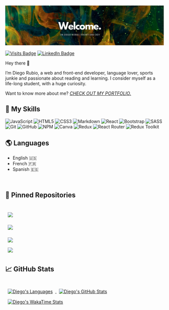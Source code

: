 [![Diego's GitHub Banner](./assets/banner.jpg)](/)

[![Visits Badge](https://badges.pufler.dev/visits/braydoncoyer/braydoncoyer)](/)
[![LinkedIn Badge](https://img.shields.io/badge/LinkedIn-Profile-informational?style=flat&logo=linkedin&logoColor=white&color=0D76A8)](https://www.linkedin.com/in/darmdev/)

Hey there 👋

I’m Diego Rubio, a web and front-end developer, language lover, sports junkie and passionate about reading and learning.
I consider myself as a life-long student, with a huge curiosity.

Want to know more about me? _[CHECK OUT MY PORTFOLIO.](https://darubiomunoz.github.io/)_

## 💼 My Skills

<img alt="JavaScript" src="https://img.shields.io/badge/javascript%20-%23323330.svg?&style=for-the-badge&logo=javascript&logoColor=%23F7DF1E"/>
<img alt="HTML5" src="https://img.shields.io/badge/html5%20-%23E34F26.svg?&style=for-the-badge&logo=html5&logoColor=white"/>
<img alt="CSS3" src="https://img.shields.io/badge/css3%20-%231572B6.svg?&style=for-the-badge&logo=css3&logoColor=white"/>
<img alt="Markdown" src="https://img.shields.io/badge/markdown-%23000000.svg?&style=for-the-badge&logo=markdown&logoColor=white"/>
<img alt="React" src="https://img.shields.io/badge/react%20-%2320232a.svg?&style=for-the-badge&logo=react&logoColor=%2361DAFB"/>
<img alt="Bootstrap" src="https://img.shields.io/badge/bootstrap%20-%23563D7C.svg?&style=for-the-badge&logo=bootstrap&logoColor=white"/>
<img alt="SASS" src="https://img.shields.io/badge/SASS%20-hotpink.svg?&style=for-the-badge&logo=SASS&logoColor=white"/>
<img alt="Git" src="https://img.shields.io/badge/git%20-%23F05033.svg?&style=for-the-badge&logo=git&logoColor=white"/>
<img alt="GitHub" src="https://img.shields.io/badge/github%20-%23121011.svg?&style=for-the-badge&logo=github&logoColor=white"/>
<img alt="NPM" src="https://img.shields.io/badge/NPM%20-%23F05033.svg?&style=for-the-badge&logo=npm&logoColor=white"/>
<img alt="Canva" src="https://img.shields.io/badge/Canva%20-%2300C4CC.svg?&style=for-the-badge&logo=Canva&logoColor=white"/>
<img alt="Redux" src="https://img.shields.io/badge/Redux%20-%23563D7C.svg?&style=for-the-badge&logo=Redux&logoColor=white"/>
<img alt="React Router" src="https://img.shields.io/badge/React Router%20-%ff0000.svg?&style=for-the-badge&logo=react&logoColor=black"/>
<img alt="Redux Toolkit" src="https://img.shields.io/badge/Redux Toolkit%20-%23563D7C.svg?&style=for-the-badge&logo=Redux&logoColor=white"/>

<br>

## 🌎 Languages

- English  :us:
- French :fr:
- Spanish :es:

<br>

## 📌 Pinned Repositories

<br>

<a href="https://github.com/darubiomunoz/portfolio-09-testimonialslidercomponent">
  <img align="center" style="margin:0.5rem" src="https://github-readme-stats.vercel.app/api/pin/?username=darubiomunoz&repo=portfolio-09-testimonialslidercomponent&title_color=ffffff&text_color=c9cacc&icon_color=4AB197&bg_color=1A2B34" />
</a>  

<br />

<a href="https://github.com/darubiomunoz/portfolio-07-faqaccordioncard">
  <img align="center" style="margin:1rem 0.5rem" src="https://github-readme-stats.vercel.app/api/pin/?username=darubiomunoz&repo=portfolio-07-faqaccordioncard&title_color=ffffff&text_color=c9cacc&icon_color=4AB197&bg_color=1A2B34" />
</a>  

<br>

<a href="https://github.com/darubiomunoz/portfolio-10-joblistingwithfiltering">
  <img align="center" style="margin:0.5rem" src="https://github-readme-stats.vercel.app/api/pin/?username=darubiomunoz&repo=portfolio-10-joblistingwithfiltering&title_color=ffffff&text_color=c9cacc&icon_color=4AB197&bg_color=1A2B34" />
</a>  

<br>

<a href="https://github.com/darubiomunoz/portfolio-11-countries">
  <img align="center" style="margin:0.5rem" src="https://github-readme-stats.vercel.app/api/pin/?username=darubiomunoz&repo=portfolio-11-countries&title_color=ffffff&text_color=c9cacc&icon_color=4AB197&bg_color=1A2B34" />
</a>  

<br>

## &#x1f4c8; GitHub Stats

<br>

<a href="https://github.com/darubiomunoz/github-readme-stats">
  <img align="center" style="margin:0.5rem" src="https://github-readme-stats.vercel.app/api/top-langs?username=darubiomunoz&langs_count=10&title_color=ffffff&text_color=c9cacc&icon_color=4AB197&bg_color=1A2B34" alt="Diego's Languages"/>
</a>  

<a href="https://github.com/darubiomunoz/github-readme-stats">
  <img align="center" style="margin:0.5rem" src="https://github-readme-stats.vercel.app/api?username=darubiomunoz&show_icons=true&line_height=27&count_private=true&title_color=ffffff&text_color=c9cacc&icon_color=4AB097&bg_color=1A2B34" alt="Diego's GitHub Stats" />
</a>  

<a href="https://github.com/darubiomunoz/github-readme-stats">
  <img align="center" style="margin:0.5rem" src="https://github-readme-stats.vercel.app/api/wakatime?username=darmdev&line_height=27&count_private=true&title_color=ffffff&text_color=c9cacc&icon_color=4AB097&bg_color=1A2B34" alt="Diego's WakaTime Stats" />
</a>  

<br />

<!-- [![Twitter Badge](https://img.shields.io/badge/Twitter-Profile-informational?style=flat&logo=twitter&logoColor=white&color=1CA2F1)](https://twitter.com/BraydonCoyer) -->
<!-- [![CodePen Badge](https://img.shields.io/badge/CodePen-Profile-informational?style=flat&logo=codepen&logoColor=white&color=black)](https://codepen.io/braydoncoyer)
 -->

<!-- ![](https://img.shields.io/badge/Code-MongoDB-informational?style=flat&logo=MongoDB&logoColor=white&color=4AB197) -->
<!-- ![](https://img.shields.io/badge/Code-TypeScript-informational?style=flat&logo=TypeScript&logoColor=white&color=4AB197) -->
<!-- ![](https://img.shields.io/badge/Code-Gatsby-informational?style=flat&logo=gatsby&logoColor=white&color=4AB197) -->
<!-- ![](https://img.shields.io/badge/Code-GreenSock-informational?style=flat&logo=GreenSock&logoColor=white&color=4AB197) -->
<!-- ![](https://img.shields.io/badge/Code-Java-informational?style=flat&logo=Java&logoColor=white&color=4AB197) -->
<!-- ![](https://img.shields.io/badge/Code-SpringBoot-informational?style=flat&logo=Spring&logoColor=white&color=4AB197) -->
<!-- ![](https://img.shields.io/badge/Code-CSharp-informational?style=flat&logo=c-sharp&logoColor=white&color=4AB197) -->
<!-- ![](https://img.shields.io/badge/Code-.NET-informational?style=flat&logo=.net&logoColor=white&color=4AB197) -->
<!-- ![](https://img.shields.io/badge/Code-SwiftUI-informational?style=flat&logo=swift&logoColor=white&color=4AB197) -->
<!-- ![](https://img.shields.io/badge/Code-MySQL-informational?style=flat&logo=MySQL&logoColor=white&color=4AB197) -->

<!-- <details>
<summary>More Skills</summary>
<br>

![](https://img.shields.io/badge/Style-Tailwind-informational?style=flat&logo=Tailwind-CSS&logoColor=white&color=4AB197)
![](https://img.shields.io/badge/Style-Stylus-informational?style=flat&logo=Stylus&logoColor=white&color=4AB197)

<br>

![](https://img.shields.io/badge/Test-Jasmine-informational?style=flat&logo=Jasmine&logoColor=white&color=4AB197)
![](https://img.shields.io/badge/Test-Jest-informational?style=flat&logo=jest&logoColor=white&color=4AB197)
![](https://img.shields.io/badge/Test-Mocha-informational?style=flat&logo=Mocha&logoColor=white&color=4AB197)
![](https://img.shields.io/badge/Test-Cypress-informational?style=flat&logo=Cypress&logoColor=white&color=4AB197)

<br>

![](https://img.shields.io/badge/Tools-Docker-informational?style=flat&logo=docker&logoColor=white&color=4AB197)
![](https://img.shields.io/badge/Tools-Pivotal-informational?style=flat&logo=Pivotal-Tracker&logoColor=white&color=4AB197)
![](https://img.shields.io/badge/Tools-NGINX-informational?style=flat&logo=nginx&logoColor=white&color=4AB197)
![](https://img.shields.io/badge/Tools-Netlify-informational?style=flat&logo=netlify&logoColor=white&color=4AB197)
![](https://img.shields.io/badge/Tools-Jenkins-informational?style=flat&logo=jenkins&logoColor=white&color=4AB197)
![](https://img.shields.io/badge/Tools-SonarQube-informational?style=flat&logo=SonarQube&logoColor=white&color=4AB197)
![](https://img.shields.io/badge/Tools-Actions-informational?style=flat&logo=github-actions&logoColor=white&color=4AB197)


![](https://img.shields.io/badge/Tools-Photoshop-informational?style=flat&logo=Adobe-Photoshop&logoColor=white&color=4AB197)
![](https://img.shields.io/badge/Tools-Illustrator-informational?style=flat&logo=Adobe-Illustrator&logoColor=white&color=4AB197)
![](https://img.shields.io/badge/Tools-AdobeXD-informational?style=flat&logo=Adobe-XD&logoColor=white&color=4AB197)

![](https://img.shields.io/badge/Tools-GitLab-informational?style=flat&logo=GitLab&logoColor=white&color=4AB197)
![](https://img.shields.io/badge/Tools-Bitbucket-informational?style=flat&logo=Bitbucket&logoColor=white&color=4AB197)
![](https://img.shields.io/badge/Tools-Jira-informational?style=flat&logo=Jira-Software&logoColor=white&color=4AB197)
![](https://img.shields.io/badge/Tools-Clubhouse-informational?style=flat&logo=Clubhouse&logoColor=white&color=4AB197)

</details> -->